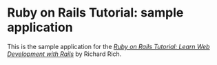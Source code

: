 # Ruby on Rails Tutorial: sample application

This is the sample application for the
[*Ruby on Rails Tutorial: Learn Web Development with Rails*](http://www.railstutorial.org)
by Richard Rich.
